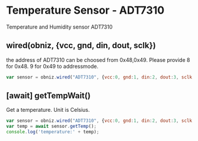 # Temperature Sensor - ADT7310
Temperature and Humidity sensor ADT7310




## wired(obniz, {vcc, gnd, din, dout, sclk})
the address of ADT7310 can be choosed from 0x48,0x49.
Please provide 8 for 0x48. 9 for 0x49 to addressmode.
```javascript
var sensor = obniz.wired("ADT7310", {vcc:0, gnd:1, din:2, dout:3, sclk:4});
```
## [await] getTempWait()
Get a temperature. Unit is Celsius.

```javascript
var sensor = obniz.wired("ADT7310", {vcc:0, gnd:1, din:2, dout:3, sclk:4});
var temp = await sensor.getTemp();
console.log('temperature:' + temp);
```
